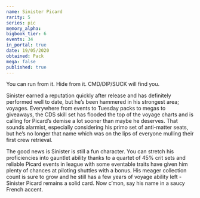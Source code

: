 ```yaml
---
name: Sinister Picard
rarity: 5
series: pic
memory_alpha:
bigbook_tier: 6
events: 34
in_portal: true
date: 19/05/2020
obtained: Pack
mega: false
published: true
---
```


You can run from it. Hide from it. CMD/DIP/SUCK will find you. 

Sinister earned a reputation quickly after release and has definitely performed well to date, but he’s been hammered in his strongest area; voyages. Everywhere from events to Tuesday packs to megas to giveaways, the CDS skill set has flooded the top of the voyage charts and is calling for Picard’s demise a lot sooner than maybe he deserves. That sounds alarmist, especially considering his primo set of anti-matter seats, but he’s no longer that name which was on the lips of everyone mulling their first crew retrieval.

The good news is Sinister is still a fun character. You can stretch his proficiencies into gauntlet ability thanks to a quartet of 45% crit sets and reliable Picard events in league with some eventable traits have given him plenty of chances at piloting shuttles with a bonus. His meager collection count is sure to grow and he still has a few years of voyage ability left - Sinister Picard remains a solid card. Now c’mon, say his name in a saucy French accent.
